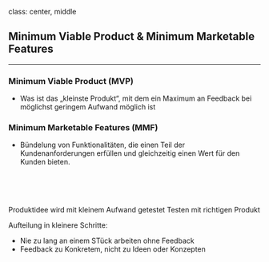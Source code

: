 

class: center, middle
## Minimum Viable Product & Minimum Marketable Features
---
### Minimum Viable Product (MVP)
* Was ist das „kleinste Produkt“, mit dem ein Maximum an Feedback bei möglichst geringem Aufwand möglich ist

### Minimum Marketable Features (MMF)
* Bündelung von Funktionalitäten, die einen Teil der Kundenanforderungen erfüllen und gleichzeitig einen Wert für den Kunden bieten.

</br> </br> </br>

Produktidee wird mit kleinem Aufwand getestet Testen mit richtigen Produkt

Aufteilung in kleinere Schritte:
  * Nie zu lang an einem STück arbeiten ohne Feedback
  * Feedback zu Konkretem, nicht zu Ideen oder Konzepten
